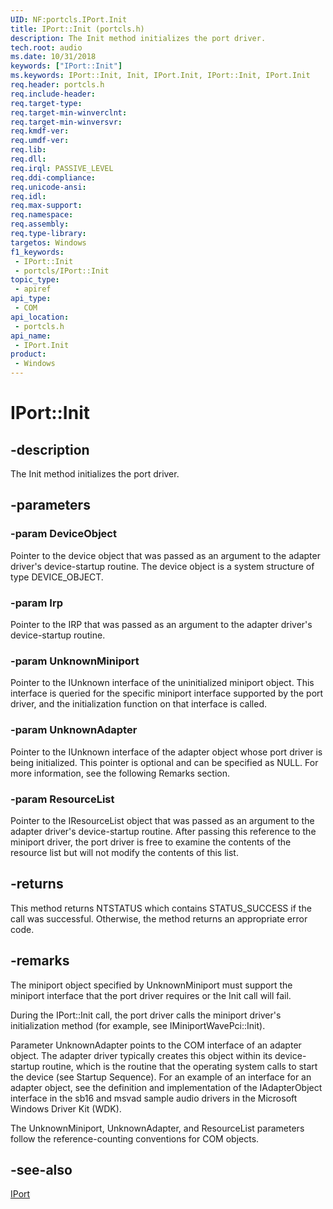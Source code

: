 ```yaml
---
UID: NF:portcls.IPort.Init
title: IPort::Init (portcls.h)
description: The Init method initializes the port driver.
tech.root: audio
ms.date: 10/31/2018
keywords: ["IPort::Init"]
ms.keywords: IPort::Init, Init, IPort.Init, IPort::Init, IPort.Init
req.header: portcls.h
req.include-header: 
req.target-type: 
req.target-min-winverclnt: 
req.target-min-winversvr: 
req.kmdf-ver: 
req.umdf-ver: 
req.lib: 
req.dll: 
req.irql: PASSIVE_LEVEL
req.ddi-compliance: 
req.unicode-ansi: 
req.idl: 
req.max-support: 
req.namespace: 
req.assembly: 
req.type-library: 
targetos: Windows
f1_keywords:
 - IPort::Init
 - portcls/IPort::Init
topic_type:
 - apiref
api_type:
 - COM
api_location:
 - portcls.h
api_name:
 - IPort.Init
product:
 - Windows
---
```


# IPort::Init


## -description

The Init method initializes the port driver.

## -parameters

### -param DeviceObject

Pointer to the device object that was passed as an argument to the adapter driver's device-startup routine. The device object is a system structure of type DEVICE_OBJECT.

### -param Irp

Pointer to the IRP that was passed as an argument to the adapter driver's device-startup routine.

### -param UnknownMiniport

Pointer to the IUnknown interface of the uninitialized miniport object. This interface is queried for the specific miniport interface supported by the port driver, and the initialization function on that interface is called.

### -param UnknownAdapter

Pointer to the IUnknown interface of the adapter object whose port driver is being initialized. This pointer is optional and can be specified as NULL. For more information, see the following Remarks section.

### -param ResourceList

Pointer to the IResourceList object that was passed as an argument to the adapter driver's device-startup routine. After passing this reference to the miniport driver, the port driver is free to examine the contents of the resource list but will not modify the contents of this list.

## -returns

This method returns NTSTATUS which contains STATUS_SUCCESS if the call was successful. Otherwise, the method returns an appropriate error code.

## -remarks

The miniport object specified by UnknownMiniport must support the miniport interface that the port driver requires or the Init call will fail.

During the IPort::Init call, the port driver calls the miniport driver's initialization method (for example, see IMiniportWavePci::Init).

Parameter UnknownAdapter points to the COM interface of an adapter object. The adapter driver typically creates this object within its device-startup routine, which is the routine that the operating system calls to start the device (see Startup Sequence). For an example of an interface for an adapter object, see the definition and implementation of the IAdapterObject interface in the sb16 and msvad sample audio drivers in the Microsoft Windows Driver Kit (WDK).

The UnknownMiniport, UnknownAdapter, and ResourceList parameters follow the reference-counting conventions for COM objects.

## -see-also

[IPort](nn-portcls-iport.md)

